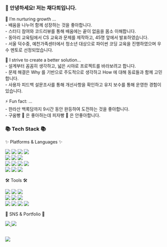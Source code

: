 <!--
Here are some ideas to get you started: 
- 🔭 I’m currently working on ...
- 🌱 I’m currently learning ...
- 👯 I’m looking to collaborate on ...
- 🤔 I’m looking for help with ...
- 💬 Ask me about ...
- 📫 How to reach me: ...
- 😄 Pronouns: ...
- ⚡ Fun fact: ...
-->
<div>
    <h3>👋 안녕하세요! 저는 채다희입니다.</h2>
    <p>
        🌱 I’m nurturing growth ...<br/>
        - 배움을 나누어 함께 성장하는 것을 좋아합니다.<br/>
        - 스터디 참여와 코드리뷰를 통해 배움에는 끝이 없음을 몸소 이해합니다.<br/>
        - 동아리 교육팀에서 CS 교육과 문제를 제작하고, 45명 앞에서 발표하였습니다.<br/>
        - 서울 덕수중, 예천가족센터에서 청소년 대상으로 파이썬 코딩 교육을 진행하였으며 우수 멘토로 선정되었습니다.
    </p>
    <p>
        🤔 I strive to create a better solution...<br/>
        - 설계부터 꼼꼼히 생각하고, 넓은 시야로 프로젝트를 바라보려고 합니다.<br/>
        - 문제 해결은 Why 를 기반으로 주도적으로 생각하고 How 에 대해 동료들과 함께 고민합니다.<br/>
        - 사용자 피드백 설문조사를 통해 개선사항을 확인하고 유지 보수를 통해 운영한 경험이 있습니다.
    </p>
    <p>
        ⚡ Fun fact: ...<br/>
        - 한라산 백록담까지 9시간 동안 완등하여 도전하는 것을 좋아합니다.<br/>
	- 구움빵 🥖 은 좋아하는데 피자빵 🍕 은 안좋아합니다.
    </p>
</div>
<div>
	<h3>📚 Tech Stack 📚</h3>
	<p>✨ Platforms & Languages ✨</p>
</div>
<div>
	<img src="https://img.shields.io/badge/HTML-E34F26?style=for-the-badge&logo=HTML5&logoColor=white" />
	<img src="https://img.shields.io/badge/CSS3-1572B6?style=for-the-badge&logo=CSS3&logoColor=white" />
	<img src="https://img.shields.io/badge/JavaScript-F7DF1E?style=for-the-badge&logo=JavaScript&logoColor=white" />
	<img src="https://img.shields.io/badge/TypeScript-3178C6?style=for-the-badge&logo=typescript&logoColor=white" />
	<br />
	<img src="https://img.shields.io/badge/react-%2320232a.svg?style=for-the-badge&logo=react&logoColor=%2361DAFB" />
  	<img src="https://img.shields.io/badge/Redux-764ABC?style=for-the-badge&logo=redux&logoColor=white" />
   	<img src="https://img.shields.io/badge/ReactQuery-FF4154?style=for-the-badge&logo=reactquery&logoColor=white" />
<br/>
 	<img src="https://img.shields.io/badge/TailwindCSS-06B6D4?style=for-the-badge&logo=tailwindcss&logoColor=white" />
	<img src="https://img.shields.io/badge/styled--components-DB7093?style=for-the-badge&logo=styled-components&logoColor=white" />
	<img src="https://img.shields.io/badge/bootstrap-%238511FA.svg?style=for-the-badge&logo=bootstrap&logoColor=white" />
	<img src="https://img.shields.io/badge/-Storybook-FF4785?style=for-the-badge&logo=storybook&logoColor=white" />
<br>
	<img src="https://img.shields.io/badge/node.js-339933?style=for-the-badge&logo=Node.js&logoColor=white" />
	<img src="https://img.shields.io/badge/git-%23F05033.svg?style=for-the-badge&logo=git&logoColor=white" />
	<img src="https://img.shields.io/badge/python-3776AB?style=for-the-badge&logo=python&logoColor=white" />
	<p />
</div>
<div>
	<p>🛠 Tools 🛠</p>
</div>
<div>
  	<img src="https://img.shields.io/badge/AmazonEC2-FF9900?style=for-the-badge&logo=amazonec2&logoColor=white" />
   	<img src="https://img.shields.io/badge/FireBase-DD2C00?style=for-the-badge&logo=firebase&logoColor=white" />
	<img src="https://img.shields.io/badge/vercel-%23000000.svg?style=for-the-badge&logo=vercel&logoColor=white" />
<br/>
	<img src="https://img.shields.io/badge/mariadb-003545?style=for-the-badge&logo=mariadb&logoColor=white" />
	<img src="https://img.shields.io/badge/express.js-%23404d59.svg?style=for-the-badge&logo=express&logoColor=%2361DAFB" />
 	<img src="https://img.shields.io/badge/postman-FF6C37?style=for-the-badge&logo=postman&logoColor=white" />
<br/>
   	<img src="https://img.shields.io/badge/Vite-646CFF?style=for-the-badge&logo=vite&logoColor=white" />
	<img src="https://img.shields.io/badge/github-%23121011.svg?style=for-the-badge&logo=github&logoColor=white" />
	<img src="https://img.shields.io/badge/Visual%20Studio%20Code-007ACC?style=for-the-badge&logo=VisualStudioCode&logoColor=white" />
	<img src="https://img.shields.io/badge/Eclipse%20IDE-2C2255?style=for-the-badge&logo=EclipseIDE&logoColor=white" />
	<p/>
</div>
<div>
	<p>🎨 SNS & Portfolio 🎨</p>
</div>
<div>
	<a href="https://datdaradanadat.tistory.com/">
		<img src="https://img.shields.io/badge/Blog-FF9800?style=for-the-badge&logo=Blogger&logoColor=white" />
	</a>
	<a href="https://equal-canoe-62c.notion.site/c5e8570222f44e30b4a262e3c04d2818?pvs=4">
		<img src="https://img.shields.io/badge/Notion-000000?style=for-the-badge&logo=Notion&logoColor=white" />
	</a>
	<p/>
</div>
<br>
<div>
<img src="https://github-readme-stats.vercel.app/api/top-langs/?username=chae-dahee&layout=compact&theme=gruvbox"><br>
</div>
